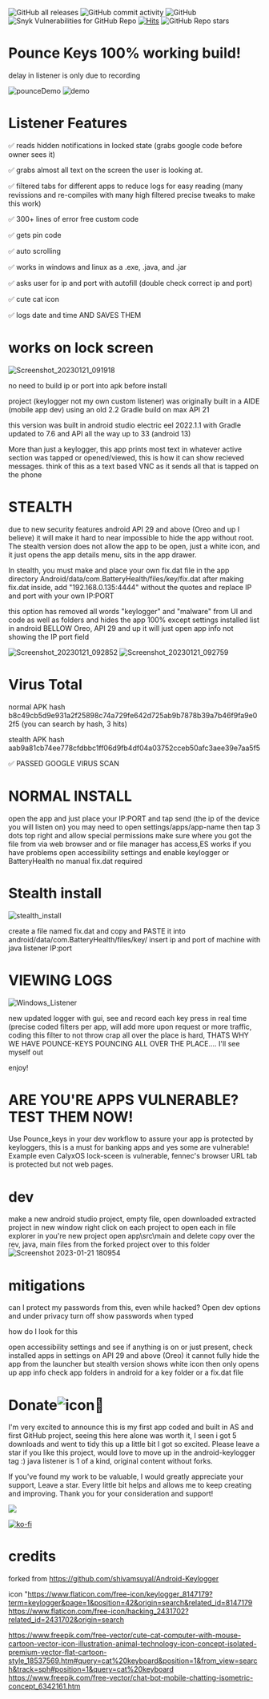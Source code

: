 ![GitHub all releases](https://img.shields.io/github/downloads/kreabyte/Pounce-Keys/total) ![GitHub commit activity](https://img.shields.io/github/commit-activity/y/kreabyte/Pounce-Keys) ![GitHub](https://img.shields.io/github/license/kreabyte/Pounce-Keys) ![Snyk Vulnerabilities for GitHub Repo](https://img.shields.io/snyk/vulnerabilities/github/kreabyte/Pounce-Keys) [![Hits](https://hits.seeyoufarm.com/api/count/incr/badge.svg?url=https%3A%2F%2Fgithub.com%2FKreaByte%2Fpounce-keys&count_bg=%237E2676&title_bg=%23555555&icon=&icon_color=%23E7E7E7&title=Views&edge_flat=false)](https://hits.seeyoufarm.com) ![GitHub Repo stars](https://img.shields.io/github/stars/kreabyte/pounce-keys?style=social)

# Pounce Keys 100% working build!
delay in listener is only due to recording

![pounceDemo](https://user-images.githubusercontent.com/28081004/215348652-8bd13319-4622-4b77-9ef6-0fd92a1c95cb.gif) ![demo](https://user-images.githubusercontent.com/28081004/215348661-c424c112-188b-4b9a-9066-2cf7185fecae.gif)



# Listener Features

✅ reads hidden notifications in locked state (grabs google code before owner sees it)

✅ grabs almost all text on the screen the user is looking at.

✅ filtered tabs for different apps to reduce logs for easy reading (many revissions and re-compiles with many high filtered precise tweaks to make this work)

✅ 300+ lines of error free custom code 

✅ gets pin code

✅ auto scrolling

✅ works in windows and linux as a .exe, .java, and .jar

✅ asks user for ip and port with autofill (double check correct ip and port)

✅ cute cat icon 

✅ logs date and time AND SAVES THEM



# works on lock screen
![Screenshot_20230121_091918](https://user-images.githubusercontent.com/28081004/213873094-bc139731-67c2-4190-af5d-c57d3b4bdf6f.png)

no need to build ip or port into apk before install

project (keylogger not my own custom listener) was originally built in a AIDE (mobile app dev) using an old 2.2 Gradle build on max API 21

this version was built in android studio electric eel 2022.1.1 with Gradle updated to 7.6 and API all the way up to 33 (android 13)

More than just a keylogger, this app prints most text in whatever active section was tapped or opened/viewed, this is how it can show recieved messages.
think of this as a text based VNC as it sends all that is tapped on the phone


# STEALTH

due to new security features android API 29 and above (Oreo and up I believe) it will make it hard to near impossible to hide the app without root.
The stealth version does not allow the app to be open, just a white icon, and it just opens the app details menu, sits in the app drawer.

In stealth, you must make and place your own fix.dat file in the app directory 
Android/data/com.BatteryHealth/files/key/fix.dat
after making fix.dat inside, add "192.168.0.135:4444"
without the quotes and replace IP and port with your own IP:PORT

this option has removed all words "keylogger" and "malware" from UI and code as well as folders and hides the app 100% except settings installed list in
android BELLOW Oreo, API 29 and up it will just open app info not showing the IP port field

![Screenshot_20230121_092852](https://user-images.githubusercontent.com/28081004/213873696-b7104b3c-7a17-46a5-a80d-11af8cfee183.png) ![Screenshot_20230121_092759](https://user-images.githubusercontent.com/28081004/213873716-8d0265db-4b4a-443f-8749-7549fa4f2f48.png)


# Virus Total
normal APK hash b8c49cb5d9e931a2f25898c74a729fe642d725ab9b7878b39a7b46f9fa9e02f5 (you can search by hash, 3 hits)

stealth APK hash aab9a81cb74ee778cfdbbc1ff06d9fb4df04a03752cceb50afc3aee39e7aa5f5 

✅ PASSED GOOGLE VIRUS SCAN

# NORMAL INSTALL

open the app and just place your IP:PORT and tap send (the ip of the device you will listen on)
you may need to open settings/apps/app-name then tap 3 dots top right and allow special permissions
make sure where you got the file from via web browser and or file manager has access,ES works if you have problems
open accessibility settings and enable keylogger or BatteryHealth
no manual fix.dat required

# Stealth install

![stealth_install](https://user-images.githubusercontent.com/28081004/215221291-f4a05ea5-448d-4b1d-ade3-8bec23c53a70.gif)

create a file named fix.dat and copy and PASTE it into android/data/com.BatteryHealth/files/key/
insert ip and port of machine with java listener IP:port



# VIEWING LOGS

![Windows_Listener](https://user-images.githubusercontent.com/28081004/215221344-31ac118a-d505-41fe-acec-8301bdb0cedb.gif)

new updated logger with gui, see and record each key press in real time (precise coded filters per app, will add more upon request or more traffic,
coding this filter to not throw crap all over the place is hard, THATS WHY WE HAVE POUNCE-KEYS POUNCING ALL OVER THE PLACE.... I'll see myself out

enjoy!



# ARE YOU'RE APPS VULNERABLE? TEST THEM NOW! 
Use Pounce_keys in your dev workflow to assure your app is protected by keyloggers, this is a must for banking apps and yes some are vulnerable!
Example even CalyxOS lock-sceen is vulnerable, fennec's browser URL tab is protected but not web pages.


# dev
make a new android studio project, empty
file, open downloaded extracted project in new window
right click on each project to open each in file explorer
in you're new project open app\src\main and delete 
copy over the rev, java, main files from the forked project over to this folder
![Screenshot 2023-01-21 180954](https://user-images.githubusercontent.com/28081004/213893930-3418400c-9c51-4f36-ba56-bca8ffe9c223.png)

# mitigations

can I protect my passwords from this, even while hacked?
Open dev options and under privacy turn off show passwords when typed

how do I look for this

open accessibility settings and see if anything is on or just present, check installed apps in settings
on API 29 and above (Oreo) it cannot fully hide the app from the launcher but stealth version shows white icon then only opens up app info
check app folders in android for a key folder or a fix.dat file




# Donate![icon](https://user-images.githubusercontent.com/28081004/214497772-e0d74e0c-66ca-4e1c-a88f-d0709b62890d.png)💜


I'm very excited to announce this is my first app coded and built in AS and first GitHub project, seeing this here alone was worth it, I seen i got
5 downloads and went to tidy this up a little bit I got so excited. Please leave a star if you like this project, would love to move up in the
android-keylogger tag :) java listener is 1 of a kind, original content without forks.

If you've found my work to be valuable, I would greatly appreciate your support, Leave a star. Every little bit helps and allows me to keep creating and improving. Thank you for your consideration and support!

<a href="https://www.buymeacoffee.com/KreaByte"><img src="https://img.buymeacoffee.com/button-api/?text=Buy me a coffee <3&emoji=&slug=KreaByte&button_colour=BD5FFF&font_colour=ffffff&font_family=Comic&outline_colour=000000&coffee_colour=FFDD00" /></a>

[![ko-fi](https://ko-fi.com/img/githubbutton_sm.svg)](https://ko-fi.com/X8X6I1K9I)

# credits
forked from https://github.com/shivamsuyal/Android-Keylogger

icon "https://www.flaticon.com/free-icon/keylogger_8147179?term=keylogger&page=1&position=42&origin=search&related_id=8147179
https://www.flaticon.com/free-icon/hacking_2431702?related_id=2431702&origin=search
      
   https://www.freepik.com/free-vector/cute-cat-computer-with-mouse-cartoon-vector-icon-illustration-animal-technology-icon-concept-isolated-premium-vector-flat-cartoon-style_18537569.htm#query=cat%20keyboard&position=1&from_view=search&track=sph#position=1&query=cat%20keyboard
https://www.freepik.com/free-vector/chat-bot-mobile-chatting-isometric-concept_6342161.htm


